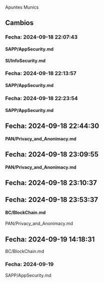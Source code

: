 Apuntes Munics 
## Cambios

### Fecha: 2024-09-18 22:07:43

#### SAPP/AppSecurity.md
#### SI/InfoSecurity.md 


### Fecha: 2024-09-18 22:13:57

####  SAPP/AppSecurity.md


### Fecha: 2024-09-18 22:23:54

#### SAPP/AppSecurity.md 


## Fecha: 2024-09-18 22:44:30

#### PAN/Privacy_and_Anonimacy.md



## Fecha: 2024-09-18 23:09:55

#### PAN/Privacy_and_Anonimacy.md



## Fecha: 2024-09-18 23:10:37

#### 



## Fecha: 2024-09-18 23:53:37

#### BC/BlockChain.md
PAN/Privacy_and_Anonimacy.md



## Fecha: 2024-09-19 14:18:31

 BC/BlockChain.md



### Fecha: 2024-09-19

 SAPP/AppSecurity.md

